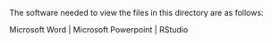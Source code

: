 The software needed to view the files in this directory are as follows:

Microsoft Word | Microsoft Powerpoint | RStudio
